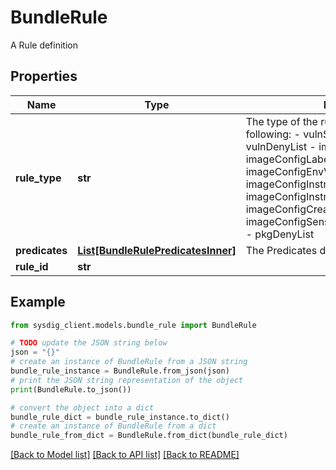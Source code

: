 # BundleRule

A Rule definition

## Properties

Name | Type | Description | Notes
------------ | ------------- | ------------- | -------------
**rule_type** | **str** | The type of the rule. It may be one of the following: - vulnSeverityAndThreats - vulnDenyList - imageConfigDefaultUser - imageConfigLabel - imageConfigEnvVariable - imageConfigInstructionNotRecommended - imageConfigInstructionIsPkgManager - imageConfigCreationDate - imageConfigSensitiveInformationAndSecrets - pkgDenyList  | 
**predicates** | [**List[BundleRulePredicatesInner]**](BundleRulePredicatesInner.md) | The Predicates defining this Rule | 
**rule_id** | **str** |  | 

## Example

```python
from sysdig_client.models.bundle_rule import BundleRule

# TODO update the JSON string below
json = "{}"
# create an instance of BundleRule from a JSON string
bundle_rule_instance = BundleRule.from_json(json)
# print the JSON string representation of the object
print(BundleRule.to_json())

# convert the object into a dict
bundle_rule_dict = bundle_rule_instance.to_dict()
# create an instance of BundleRule from a dict
bundle_rule_from_dict = BundleRule.from_dict(bundle_rule_dict)
```
[[Back to Model list]](../README.md#documentation-for-models) [[Back to API list]](../README.md#documentation-for-api-endpoints) [[Back to README]](../README.md)


